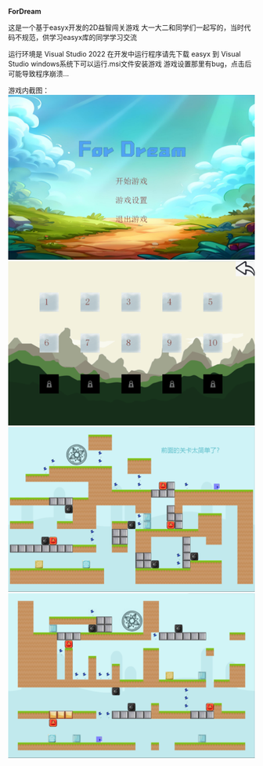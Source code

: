 **ForDream**

这是一个基于easyx开发的2D益智闯关游戏
大一大二和同学们一起写的，当时代码不规范，供学习easyx库的同学学习交流

运行环境是 Visual Studio 2022
在开发中运行程序请先下载 easyx 到 Visual Studio
windows系统下可以运行.msi文件安装游戏
游戏设置那里有bug，点击后可能导致程序崩溃...

游戏内截图：
![开始菜单](1.png)
![选择关卡](2.png)
![关卡内](3.png)
![关卡内](4.png)

